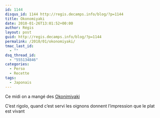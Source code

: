 ```yaml
---
id: 1144
disqus_id: 1144 http://regis.decamps.info/blog/?p=1144
title: Okonomiyaki
date: 2010-01-26T13:01:52+00:00
author: Régis
layout: post
guid: http://regis.decamps.info/blog/?p=1144
permalink: /2010/01/okonomiyaki/
tmac_last_id:
  - ""
dsq_thread_id:
  - "555134846"
categories:
  - Perso
  - Recette
tags:
  - Japonais
---
```

Ce midi on a mangé des [Okonimiyaki](http://fr.wikipedia.org/wiki/Okonomiyaki)
  
C’est rigolo, quand c’est servi les oignons donnent l’impression que le plat est vivant
